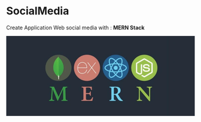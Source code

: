 # SocialMedia

Create Application Web social media with : **MERN Stack**

![This is an image](./mern.PNG)
